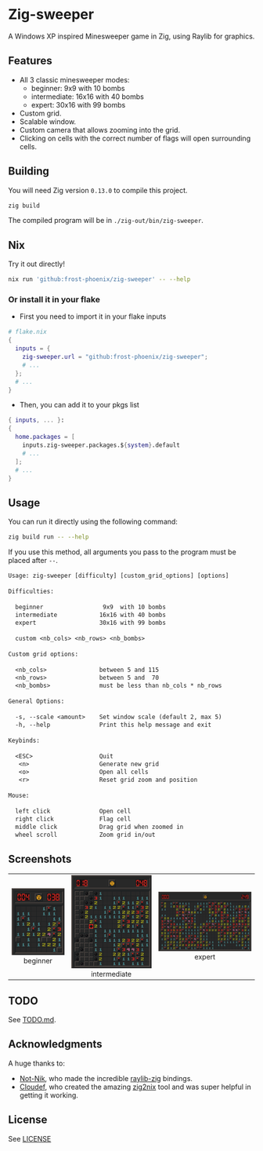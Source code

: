 # Zig-sweeper

A Windows XP inspired Minesweeper game in Zig, using Raylib for graphics.

## Features

- All 3 classic minesweeper modes:
    - beginner: 9x9 with 10 bombs
    - intermediate: 16x16 with 40 bombs
    - expert: 30x16 with 99 bombs
- Custom grid.
- Scalable window.
- Custom camera that allows zooming into the grid.
- Clicking on cells with the correct number of flags will open surrounding cells.

## Building

You will need Zig version `0.13.0` to compile this project.

```bash
zig build
```
The compiled program will be in `./zig-out/bin/zig-sweeper`.

## Nix

Try it out directly!
```bash
nix run 'github:frost-phoenix/zig-sweeper' -- --help
```

### Or install it in your flake

- First you need to import it in your flake inputs
```nix
# flake.nix
{
  inputs = {
    zig-sweeper.url = "github:frost-phoenix/zig-sweeper";
    # ...
  };
  # ...
}
```

- Then, you can add it to your pkgs list
```nix
{ inputs, ... }:
{
  home.packages = [
    inputs.zig-sweeper.packages.${system}.default
    # ...
  ];
  # ...
}
```

## Usage

You can run it directly using the following command:
```bash
zig build run -- --help
```
If you use this method, all arguments you pass to the program must be placed after `--`.

```
Usage: zig-sweeper [difficulty] [custom_grid_options] [options]

Difficulties:

  beginner                 9x9  with 10 bombs
  intermediate            16x16 with 40 bombs
  expert                  30x16 with 99 bombs

  custom <nb_cols> <nb_rows> <nb_bombs>

Custom grid options:

  <nb_cols>               between 5 and 115
  <nb_rows>               between 5 and  70
  <nb_bombs>              must be less than nb_cols * nb_rows

General Options:

  -s, --scale <amount>    Set window scale (default 2, max 5)
  -h, --help              Print this help message and exit

Keybinds:

  <ESC>                   Quit
   <n>                    Generate new grid
   <o>                    Open all cells
   <r>                    Reset grid zoom and position

Mouse:

  left click              Open cell
  right click             Flag cell
  middle click            Drag grid when zoomed in
  wheel scroll            Zoom grid in/out
```

## Screenshots

| | | |
|:-------------------------:|:-------------------------:|:-------------------------:|
| <img  src="./screenshots/beginner.png"> beginner | <img  src="./screenshots/intermediate.png"> intermediate | <img src="./screenshots/expert.png"> expert |

## TODO

See [TODO.md](TODO.md).

## Acknowledgments

A huge thanks to:

- [Not-Nik](https://github.com/Not-Nik), who made the incredible [raylib-zig](https://github.com/Not-Nik/raylib-zig) bindings.
- [Cloudef](https://github.com/Cloudef), who created the amazing [zig2nix](https://github.com/Cloudef/zig2nix) tool and  was super helpful in getting it working.

## License

See [LICENSE](LICENSE)